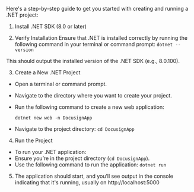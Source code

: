 Here's a step-by-step guide to get you started with creating and running a .NET project:

1. Install .NET SDK (8.0 or later)

2. Verify Installation
Ensure that .NET is installed correctly by running the following command in your terminal or command prompt:
  `dotnet --version`

This should output the installed version of the .NET SDK (e.g., 8.0.100).

3. Create a New .NET Project
 - Open a terminal or command prompt.
 - Navigate to the directory where you want to create your project.
 - Run the following command to create a new web application:

   `dotnet new web -n DocusignApp`
 - Navigate to the project directory:
   `cd DocusignApp`

4. Run the Project
- To run your .NET application:
- Ensure you’re in the project directory (`cd DocusignApp`).
- Use the following command to run the application:
  `dotnet run`

5. The application should start, and you’ll see output in the console indicating that it's running, usually on http://localhost:5000




